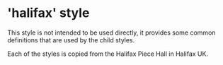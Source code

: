 # 'halifax' style

This style is not intended to be used directly, it provides some common
definitions that are used by the child styles.

Each of the styles is copied from the Halifax Piece Hall in Halifax UK.
